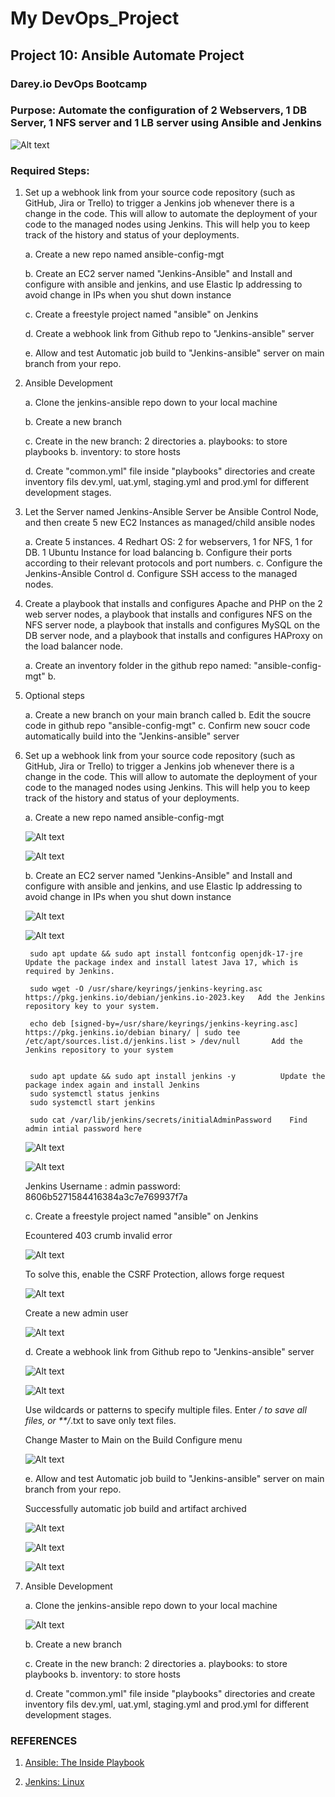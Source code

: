 # My DevOps_Project 

## Project 10: Ansible Automate Project

### Darey.io DevOps Bootcamp

### Purpose: Automate the configuration of 2 Webservers, 1 DB Server, 1 NFS server and 1 LB server using Ansible and Jenkins 



![Alt text](img/00.ansibleproject.png)



### Required Steps:



1.  Set up a webhook link from your source code repository (such as GitHub, Jira or Trello) to trigger a Jenkins job whenever there is a change in the code. This will allow to automate the deployment of your code to the managed nodes using Jenkins. This will help you to keep track of the history and status of your deployments.

    a. Create a new repo named ansible-config-mgt
    
    b. Create an EC2 server named "Jenkins-Ansible" and Install and configure with ansible and jenkins, and use Elastic Ip addressing to avoid change in IPs when you shut down instance

    c. Create a freestyle project named "ansible" on Jenkins

    d. Create a webhook link from Github repo to "Jenkins-ansible" server

    e. Allow and test Automatic job build to "Jenkins-ansible" server on main branch from your repo.


2.  Ansible Development

    a. Clone the jenkins-ansible repo down to your local machine

    b. Create a new branch
    
    c. Create in the new branch: 2 directories a. playbooks: to store playbooks  b. inventory: to store hosts

    d. Create "common.yml" file inside "playbooks" directories and create inventory fils dev.yml, uat.yml, staging.yml and prod.yml for different development stages.
    


3. Let the Server named Jenkins-Ansible Server be Ansible Control Node, and then create 5 new EC2 Instances as managed/child ansible nodes
    
    a. Create 5 instances. 4 Redhart OS: 2 for webservers, 1 for NFS, 1 for DB. 1 Ubuntu Instance for load balancing
    b. Configure their ports according to their relevant protocols and port numbers.
    c. Configure the Jenkins-Ansible Control 
    d. Configure SSH access to the managed nodes.
    
    

3. Create a playbook that installs and configures Apache and PHP on the 2 web server nodes, a playbook that installs and configures NFS on the NFS server node, a playbook that installs and configures MySQL on the DB server node, and a playbook that installs and configures HAProxy on the load balancer node.


    a. Create an inventory folder in the github repo named: "ansible-config-mgt"
    b.
    


4. Optional steps

    a. Create a new branch on your main branch called
    b. Edit the soucre code in github repo "ansible-config-mgt"
    c. Confirm new soucr code automatically build into the "Jenkins-ansible" server




1. Set up a webhook link from your source code repository (such as GitHub, Jira or Trello) to trigger a Jenkins job whenever there is a change in the code. This will allow to automate the deployment of your code to the managed nodes using Jenkins. This will help you to keep track of the history and status of your deployments.

    a. Create a new repo named ansible-config-mgt
    
    ![Alt text](img/01a.ansiblemgtrepo.png) 
    
    ![Alt text](img/01b.environs.png) 

    b. Create an EC2 server named "Jenkins-Ansible" and Install and configure with ansible and jenkins, and use Elastic Ip addressing to avoid change in IPs when you shut down instance

    ![Alt text](img/01c.elasticip.png) 
    
    ![Alt text](img/01d.ansibleversion.png)

        sudo apt update && sudo apt install fontconfig openjdk-17-jre     Update the package index and install latest Java 17, which is required by Jenkins. 
        
        sudo wget -O /usr/share/keyrings/jenkins-keyring.asc https://pkg.jenkins.io/debian/jenkins.io-2023.key   Add the Jenkins repository key to your system.

        echo deb [signed-by=/usr/share/keyrings/jenkins-keyring.asc] https://pkg.jenkins.io/debian binary/ | sudo tee /etc/apt/sources.list.d/jenkins.list > /dev/null       Add the Jenkins repository to your system
   

        sudo apt update && sudo apt install jenkins -y          Update the package index again and install Jenkins
        sudo systemctl status jenkins
        sudo systemctl start jenkins
        
        sudo cat /var/lib/jenkins/secrets/initialAdminPassword    Find admin intial password here

    ![Alt text](img/01e.jenkinsinboundrule.png)

    ![Alt text](img/01f.jenkins.png)
    
    Jenkins
    Username : admin password: 8606b5271584416384a3c7e769937f7a
    


    c. Create a freestyle project named "ansible" on Jenkins

    Ecountered 403 crumb invalid error

    ![Alt text](img/01g.403Jenkinserror.png) 
    
    To solve this, enable the CSRF Protection, allows forge request

    ![Alt text](img/01h.403solutn.png)

    Create a new admin user

    ![Alt text](img/01i.newjenkinuser.png) 



    
    d. Create a webhook link from Github repo to "Jenkins-ansible" server

    ![Alt text](img/01j.webhook.png) 
    
    ![Alt text](img/01k.webhooksuccess.png) 

    Use wildcards or patterns to specify multiple files. Enter */ to save all files, or **/*.txt to save only text files.

    Change Master to Main on the Build Configure menu

    ![Alt text](img/01l.buildconfig.png) 
    
   

    e. Allow and test Automatic job build to "Jenkins-ansible" server on main branch from your repo.

    Successfully automatic job build and artifact archived


    ![Alt text](img/01m.latestbuild.png) 
    
    ![Alt text](img/01n.buildsuccess.png) 
    
    ![Alt text](img/01o.archived.png)

    

2.  Ansible Development

    a. Clone the jenkins-ansible repo down to your local machine

    ![Alt text](img/02a.ansibleclone.png)


    b. Create a new branch

    
    
    c. Create in the new branch: 2 directories a. playbooks: to store playbooks  b. inventory: to store hosts

    d. Create "common.yml" file inside "playbooks" directories and create inventory fils dev.yml, uat.yml, staging.yml and prod.yml for different development stages.
    

    




### REFERENCES

1. [Ansible: The Inside Playbook](https://www.ansible.com/blog/intro-to-automation-webhooks-for-red-hat-ansible-automation-platform)

2. [Jenkins: Linux](https://www.jenkins.io/doc/book/installing/linux/#debianubuntu)